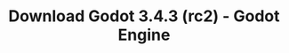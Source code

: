 ---
# Generated by /tools/generators/src/download_archive_generator !!! do not edit by hand !!!
title: 'Download Godot 3.4.3 (rc2) - Godot Engine'
type: 'download/archive'
name: '3.4.3'
flavor: 'rc2'
release_date: '2022-02-17T03:00:00-00:00'
release_notes: 'article/release-candidate-godot-3-4-3-rc-2/'
primaryPlatforms:
  - 'android.apk'
  - 'macos.universal'
  - 'windows.64'
  - 'linux_server.headless.64'
  - 'web'
  - 'templates'
links:
  android.apk:
    name: 'android.apk'
    title: 'Android'
    caption: 'APK Universal (ARM64 + ARMv7 + x86_64 + x86)'
    tags:
      - 'APK download'
      - 'ARM64/v7'
      - 'x86 (64 & 32 bit)'
    hosts:
      github_builds:
        regular: 'https://github.com/godotengine/godot-builds/releases/download/3.4.3-rc2/Godot_v3.4.3-rc2_android_editor.apk'
        mono: '#'
      github:
        regular: 'https://github.com/godotengine/godot/releases/download/3.4.3-rc2/Godot_v3.4.3-rc2_android_editor.apk'
        mono: '#'
  macos.universal:
    name: 'macos.universal'
    title: 'macOS'
    caption: 'Universal (x86_64 + Silício da Apple)'
    tags:
      - 'Intel/Apple Silicon'
      - '64 bit'
    hosts:
      github_builds:
        regular: 'https://github.com/godotengine/godot-builds/releases/download/3.4.3-rc2/Godot_v3.4.3-rc2_osx.universal.zip'
        mono: 'https://github.com/godotengine/godot-builds/releases/download/3.4.3-rc2/Godot_v3.4.3-rc2_mono_osx.universal.zip'
      github:
        regular: 'https://github.com/godotengine/godot/releases/download/3.4.3-rc2/Godot_v3.4.3-rc2_osx.universal.zip'
        mono: 'https://github.com/godotengine/godot/releases/download/3.4.3-rc2/Godot_v3.4.3-rc2_mono_osx.universal.zip'
  windows.64:
    name: 'windows.64'
    title: 'Windows'
    caption: 'Padrão (x86_64)'
    tags:
      - '64 bit'
    hosts:
      github_builds:
        regular: 'https://github.com/godotengine/godot-builds/releases/download/3.4.3-rc2/Godot_v3.4.3-rc2_win64.exe.zip'
        mono: 'https://github.com/godotengine/godot-builds/releases/download/3.4.3-rc2/Godot_v3.4.3-rc2_mono_win64.zip'
      github:
        regular: 'https://github.com/godotengine/godot/releases/download/3.4.3-rc2/Godot_v3.4.3-rc2_win64.exe.zip'
        mono: 'https://github.com/godotengine/godot/releases/download/3.4.3-rc2/Godot_v3.4.3-rc2_mono_win64.zip'
  linux_server.headless.64:
    name: 'linux_server.headless.64'
    title: 'Linux Server'
    caption: 'Headless (x86_64)'
    tags:
      - '64 bit'
      - 'Headless'
    hosts:
      github_builds:
        regular: 'https://github.com/godotengine/godot-builds/releases/download/3.4.3-rc2/Godot_v3.4.3-rc2_linux_headless.64.zip'
        mono: 'https://github.com/godotengine/godot-builds/releases/download/3.4.3-rc2/Godot_v3.4.3-rc2_mono_linux_headless_64.zip'
      github:
        regular: 'https://github.com/godotengine/godot/releases/download/3.4.3-rc2/Godot_v3.4.3-rc2_linux_headless.64.zip'
        mono: 'https://github.com/godotengine/godot/releases/download/3.4.3-rc2/Godot_v3.4.3-rc2_mono_linux_headless_64.zip'
  web:
    name: 'web'
    title: 'Editor Web'
    caption: ''
    tags:
      - 'Self-hosted'
      - 'Cross-platform'
    hosts:
      github_builds:
        regular: 'https://github.com/godotengine/godot-builds/releases/download/3.4.3-rc2/Godot_v3.4.3-rc2_web_editor.zip'
        mono: '#'
      github:
        regular: 'https://github.com/godotengine/godot/releases/download/3.4.3-rc2/Godot_v3.4.3-rc2_web_editor.zip'
        mono: '#'
  linux.64:
    name: 'linux.64'
    title: 'Linux'
    caption: 'Padrão (x86_64)'
    tags:
      - '64 bit'
    hosts:
      github_builds:
        regular: 'https://github.com/godotengine/godot-builds/releases/download/3.4.3-rc2/Godot_v3.4.3-rc2_x11.64.zip'
        mono: 'https://github.com/godotengine/godot-builds/releases/download/3.4.3-rc2/Godot_v3.4.3-rc2_mono_x11_64.zip'
      github:
        regular: 'https://github.com/godotengine/godot/releases/download/3.4.3-rc2/Godot_v3.4.3-rc2_x11.64.zip'
        mono: 'https://github.com/godotengine/godot/releases/download/3.4.3-rc2/Godot_v3.4.3-rc2_mono_x11_64.zip'
  linux.32:
    name: 'linux.32'
    title: 'Linux'
    caption: 'Padrão (x86)'
    tags:
      - '32 bit'
    hosts:
      github_builds:
        regular: 'https://github.com/godotengine/godot-builds/releases/download/3.4.3-rc2/Godot_v3.4.3-rc2_x11.32.zip'
        mono: 'https://github.com/godotengine/godot-builds/releases/download/3.4.3-rc2/Godot_v3.4.3-rc2_mono_x11_32.zip'
      github:
        regular: 'https://github.com/godotengine/godot/releases/download/3.4.3-rc2/Godot_v3.4.3-rc2_x11.32.zip'
        mono: 'https://github.com/godotengine/godot/releases/download/3.4.3-rc2/Godot_v3.4.3-rc2_mono_x11_32.zip'
  windows.32:
    name: 'windows.32'
    title: 'Windows'
    caption: 'Padrão (x86)'
    tags:
      - '32 bit'
    hosts:
      github_builds:
        regular: 'https://github.com/godotengine/godot-builds/releases/download/3.4.3-rc2/Godot_v3.4.3-rc2_win32.exe.zip'
        mono: 'https://github.com/godotengine/godot-builds/releases/download/3.4.3-rc2/Godot_v3.4.3-rc2_mono_win32.zip'
      github:
        regular: 'https://github.com/godotengine/godot/releases/download/3.4.3-rc2/Godot_v3.4.3-rc2_win32.exe.zip'
        mono: 'https://github.com/godotengine/godot/releases/download/3.4.3-rc2/Godot_v3.4.3-rc2_mono_win32.zip'
  linux_server.64:
    name: 'linux_server.64'
    title: 'Servidor Linux'
    caption: 'Padrão (x86_64)'
    tags:
      - '64 bit'
    hosts:
      github_builds:
        regular: 'https://github.com/godotengine/godot-builds/releases/download/3.4.3-rc2/Godot_v3.4.3-rc2_linux_server.64.zip'
        mono: 'https://github.com/godotengine/godot-builds/releases/download/3.4.3-rc2/Godot_v3.4.3-rc2_mono_linux_server_64.zip'
      github:
        regular: 'https://github.com/godotengine/godot/releases/download/3.4.3-rc2/Godot_v3.4.3-rc2_linux_server.64.zip'
        mono: 'https://github.com/godotengine/godot/releases/download/3.4.3-rc2/Godot_v3.4.3-rc2_mono_linux_server_64.zip'
  aar_library:
    name: 'aar_library'
    title: 'Biblioteca de AAR'
    caption: ''
    tags:
      - 'Android plugins'
      - 'Java'
      - 'Kotlin'
    hosts:
      github_builds:
        regular: 'https://github.com/godotengine/godot-builds/releases/download/3.4.3-rc2/godot-lib.3.4.3.rc2.release.aar'
        mono: 'https://github.com/godotengine/godot-builds/releases/download/3.4.3-rc2/godot-lib.3.4.3.rc2.mono.release.aar'
      github:
        regular: 'https://github.com/godotengine/godot/releases/download/3.4.3-rc2/godot-lib.3.4.3.rc2.release.aar'
        mono: 'https://github.com/godotengine/godot/releases/download/3.4.3-rc2/godot-lib.3.4.3.rc2.mono.release.aar'
  templates:
    name: 'templates'
    title: 'Modelos de exportação'
    caption: ''
    tags:
      - 'Utilizado para exportar os seus jogos para todas as plataformas suportadas'
    hosts:
      github_builds:
        regular: 'https://github.com/godotengine/godot-builds/releases/download/3.4.3-rc2/Godot_v3.4.3-rc2_export_templates.tpz'
        mono: 'https://github.com/godotengine/godot-builds/releases/download/3.4.3-rc2/Godot_v3.4.3-rc2_mono_export_templates.tpz'
      github:
        regular: 'https://github.com/godotengine/godot/releases/download/3.4.3-rc2/Godot_v3.4.3-rc2_export_templates.tpz'
        mono: 'https://github.com/godotengine/godot/releases/download/3.4.3-rc2/Godot_v3.4.3-rc2_mono_export_templates.tpz'
---